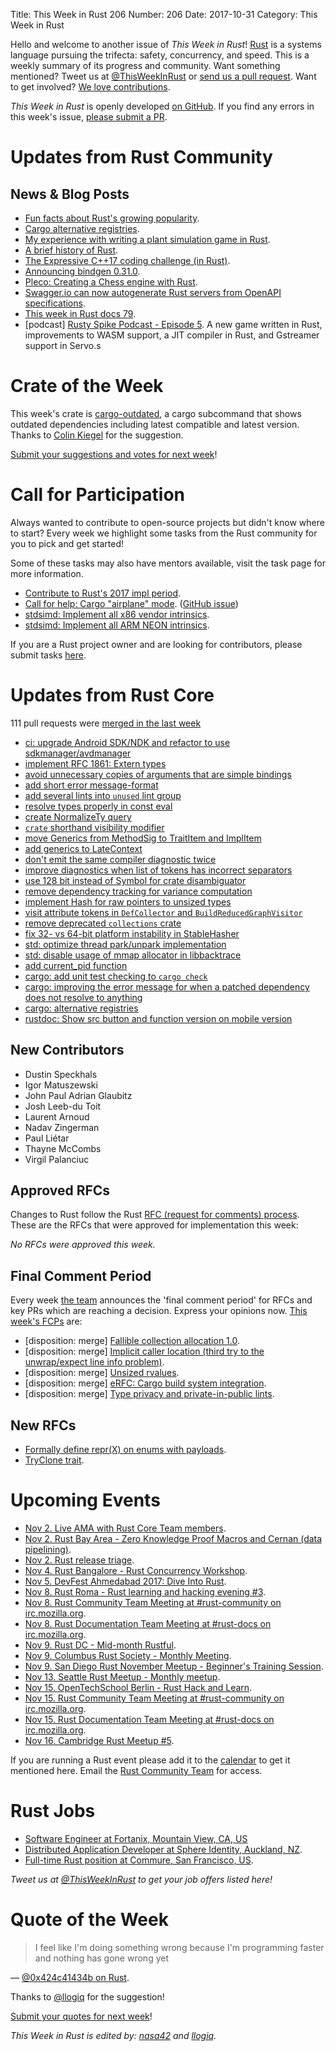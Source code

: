 Title: This Week in Rust 206
Number: 206
Date: 2017-10-31
Category: This Week in Rust

Hello and welcome to another issue of *This Week in Rust*!
[Rust](http://rust-lang.org) is a systems language pursuing the trifecta: safety, concurrency, and speed.
This is a weekly summary of its progress and community.
Want something mentioned? Tweet us at [@ThisWeekInRust](https://twitter.com/ThisWeekInRust) or [send us a pull request](https://github.com/cmr/this-week-in-rust).
Want to get involved? [We love contributions](https://github.com/rust-lang/rust/blob/master/CONTRIBUTING.md).

*This Week in Rust* is openly developed [on GitHub](https://github.com/cmr/this-week-in-rust).
If you find any errors in this week's issue, [please submit a PR](https://github.com/cmr/this-week-in-rust/pulls).

# Updates from Rust Community

## News & Blog Posts

* [Fun facts about Rust's growing popularity](http://www.jonathanturner.org/2017/10/fun-facts-about-rust-growth.html).
* [Cargo alternative registries](https://boats.gitlab.io/blog/post/2017-10-28-alternative-registries/).
* [My experience with writing a plant simulation game in Rust](https://www.reddit.com/r/rust/comments/795dg4/i_spent_the_last_year_writing_a_plant/).
* [A brief history of Rust](http://slides.com/bstrie/triangle-rust-history).
* [The Expressive C++17 coding challenge (in Rust)](http://words.steveklabnik.com/the-expressive-c-17-coding-challenge-in-rust).
* [Announcing bindgen 0.31.0](https://www.reddit.com/r/rust/comments/795n0k/announcing_bindgen_0310/).
* [Pleco: Creating a Chess engine with Rust](https://sfleischman105.github.io/2017/10/26/creating-a-chess-engine.html).
* [Swagger.io can now autogenerate Rust servers from OpenAPI specifications](https://www.metaswitch.com/the-switch/metaswitch-swagger-codegen-for-rust-accepted-upstream).
* [This week in Rust docs 79](https://guillaumegomez.github.io/this-week-in-rust-docs/blog/this-week-in-rust-docs-79).
* [podcast] [Rusty Spike Podcast - Episode 5](https://rusty-spike.blubrry.net/2017/10/25/episode-5-oct-25-2017/). A new game written in Rust, improvements to WASM support, a JIT compiler in Rust, and Gstreamer support in Servo.s

# Crate of the Week

This week's crate is [cargo-outdated](https://crates.io/crates/cargo-outdated), a cargo subcommand that shows outdated dependencies including latest compatible
and latest version. Thanks to [Colin Kiegel](https://users.rust-lang.org/u/colin_kiegel) for the suggestion.

[Submit your suggestions and votes for next week][submit_crate]!

[submit_crate]: https://users.rust-lang.org/t/crate-of-the-week/2704

# Call for Participation

Always wanted to contribute to open-source projects but didn't know where to start?
Every week we highlight some tasks from the Rust community for you to pick and get started!

Some of these tasks may also have mentors available, visit the task page for more information.

* [Contribute to Rust's 2017 impl period](https://www.rustaceans.org/findwork/impl).
* [Call for help: Cargo "airplane" mode](https://internals.rust-lang.org/t/call-for-help-cargo-airplane-mode/6134). ([GitHub issue](https://github.com/rust-lang/cargo/issues/4686))
* [stdsimd: Implement all x86 vendor intrinsics](https://github.com/rust-lang-nursery/stdsimd/issues/40).
* [stdsimd: Implement all ARM NEON intrinsics](https://github.com/rust-lang-nursery/stdsimd/issues/148).

If you are a Rust project owner and are looking for contributors, please submit tasks [here][guidelines].

[guidelines]: https://users.rust-lang.org/t/twir-call-for-participation/4821

# Updates from Rust Core

111 pull requests were [merged in the last week][merged]

[merged]: https://github.com/search?q=is%3Apr+org%3Arust-lang+is%3Amerged+merged%3A2017-10-23..2017-10-30

* [ci: upgrade Android SDK/NDK and refactor to use sdkmanager/avdmanager](https://github.com/rust-lang/rust/pull/45580)
* [implement RFC 1861: Extern types](https://github.com/rust-lang/rust/pull/44295)
* [avoid unnecessary copies of arguments that are simple bindings](https://github.com/rust-lang/rust/pull/45380)
* [add short error message-format](https://github.com/rust-lang/rust/pull/44636)
* [add several lints into `unused` lint group](https://github.com/rust-lang/rust/pull/45424)
* [resolve types properly in const eval](https://github.com/rust-lang/rust/pull/45488)
* [create NormalizeTy query](https://github.com/rust-lang/rust/pull/44984)
* [`crate` shorthand visibility modifier](https://github.com/rust-lang/rust/pull/45401)
* [move Generics from MethodSig to TraitItem and ImplItem](https://github.com/rust-lang/rust/pull/44766)
* [add generics to LateContext](https://github.com/rust-lang/rust/pull/45611)
* [don't emit the same compiler diagnostic twice](https://github.com/rust-lang/rust/pull/45519)
* [improve diagnostics when list of tokens has incorrect separators](https://github.com/rust-lang/rust/pull/45503)
* [use 128 bit instead of Symbol for crate disambiguator](https://github.com/rust-lang/rust/pull/45476)
* [remove dependency tracking for variance computation](https://github.com/rust-lang/rust/pull/45473)
* [implement Hash for raw pointers to unsized types](https://github.com/rust-lang/rust/pull/45483)
* [visit attribute tokens in `DefCollector` and `BuildReducedGraphVisitor`](https://github.com/rust-lang/rust/pull/45464)
* [remove deprecated `collections` crate](https://github.com/rust-lang/rust/pull/45446)
* [fix 32- vs 64-bit platform instability in StableHasher](https://github.com/rust-lang/rust/pull/45522)
* [std: optimize thread park/unpark implementation](https://github.com/rust-lang/rust/pull/45524)
* [std: disable usage of mmap allocator in libbacktrace ](https://github.com/rust-lang/rust/pull/45523)
* [add current_pid function](https://github.com/rust-lang/rust/pull/45059)
* [cargo: add unit test checking to `cargo check`](https://github.com/rust-lang/cargo/pull/4592)
* [cargo: improving the error message for when a patched dependency does not resolve to anything](https://github.com/rust-lang/cargo/pull/4607)
* [cargo: alternative registries](https://github.com/rust-lang/cargo/pull/4506)
* [rustdoc: Show src button and function version on mobile version ](https://github.com/rust-lang/rust/pull/45502)

## New Contributors

* Dustin Speckhals
* Igor Matuszewski
* John Paul Adrian Glaubitz
* Josh Leeb-du Toit
* Laurent Arnoud
* Nadav Zingerman
* Paul Liétar
* Thayne McCombs
* Virgil Palanciuc

## Approved RFCs

Changes to Rust follow the Rust [RFC (request for comments)
process](https://github.com/rust-lang/rfcs#rust-rfcs). These
are the RFCs that were approved for implementation this week:

*No RFCs were approved this week.*

## Final Comment Period

Every week [the team](https://www.rust-lang.org/team.html) announces the
'final comment period' for RFCs and key PRs which are reaching a
decision. Express your opinions now. [This week's FCPs][fcp] are:

[fcp]: https://github.com/rust-lang/rfcs/labels/final-comment-period

* [disposition: merge] [Fallible collection allocation 1.0](https://github.com/rust-lang/rfcs/pull/2116).
* [disposition: merge] [Implicit caller location (third try to the unwrap/expect line info problem)](https://github.com/rust-lang/rfcs/pull/2091).
* [disposition: merge] [Unsized rvalues](https://github.com/rust-lang/rfcs/pull/1909).
* [disposition: merge] [eRFC: Cargo build system integration](https://github.com/rust-lang/rfcs/pull/2136).
* [disposition: merge] [Type privacy and private-in-public lints](https://github.com/rust-lang/rfcs/pull/2145).

## New RFCs

* [Formally define repr(X) on enums with payloads](https://github.com/rust-lang/rfcs/pull/2195).
* [TryClone trait](https://github.com/rust-lang/rfcs/pull/2189).

# Upcoming Events

* [Nov  2. Live AMA with Rust Core Team members](https://hashnode.com/ama/with-rust-language-team-cj99mv7s101yw4rwtk5zntk8k).
* [Nov  2. Rust Bay Area - Zero Knowledge Proof Macros and Cernan (data pipelining)](https://www.meetup.com/Rust-Bay-Area/events/244156617/).
* [Nov  2. Rust release triage](https://internals.rust-lang.org/t/release-cycle-triage-proposal/3544).
* [Nov  4. Rust Bangalore - Rust Concurrency Workshop](https://www.meetup.com/rustox/events/240879563/).
* [Nov  5. DevFest Ahmedabad 2017: Dive Into Rust](http://devfest.gdgahmedabad.com/).
* [Nov  8. Rust Roma - Rust learning and hacking evening #3](https://www.meetup.com/Rust-Roma/events/244508431/).
* [Nov  8. Rust Community Team Meeting at #rust-community on irc.mozilla.org](https://chat.mibbit.com/?server=irc.mozilla.org&channel=%23rust-community).
* [Nov  8. Rust Documentation Team Meeting at #rust-docs on irc.mozilla.org](https://chat.mibbit.com/?server=irc.mozilla.org&channel=%23rust-docs).
* [Nov  9. Rust DC - Mid-month Rustful](https://www.meetup.com/RustDC/events/243672298/).
* [Nov  9. Columbus Rust Society - Monthly Meeting](https://www.meetup.com/columbus-rs/events/244164143/).
* [Nov  9. San Diego Rust November Meetup - Beginner's Training Session](https://www.meetup.com/San-Diego-Rust/events/244506375/).
* [Nov 13. Seattle Rust Meetup - Monthly meetup](https://www.meetup.com/Seattle-Rust-Meetup/events/244037662/).
* [Nov 15. OpenTechSchool Berlin - Rust Hack and Learn](https://www.meetup.com/opentechschool-berlin/events/244340757/).
* [Nov 15. Rust Community Team Meeting at #rust-community on irc.mozilla.org](https://chat.mibbit.com/?server=irc.mozilla.org&channel=%23rust-community).
* [Nov 15. Rust Documentation Team Meeting at #rust-docs on irc.mozilla.org](https://chat.mibbit.com/?server=irc.mozilla.org&channel=%23rust-docs).
* [Nov 16. Cambridge Rust Meetup #5](https://www.meetup.com/Cambridge-Rust-Meetup/events/244114730/).

If you are running a Rust event please add it to the [calendar] to get
it mentioned here. Email the [Rust Community Team][community] for access.

[calendar]: https://www.google.com/calendar/embed?src=apd9vmbc22egenmtu5l6c5jbfc%40group.calendar.google.com
[community]: mailto:community-team@rust-lang.org

# Rust Jobs

* [Software Engineer at Fortanix, Mountain View, CA, US](https://www.fortanix.com/company/careers/#engineer)
* [Distributed Application Developer at Sphere Identity, Auckland, NZ](https://nz.linkedin.com/jobs/view/distributed-application-developers---blockchain-at-sphere-identity-ltd-442432632).
* [Full-time Rust position at Commure, San Francisco, US](https://news.ycombinator.com/item?id=15387799).

*Tweet us at [@ThisWeekInRust](https://twitter.com/ThisWeekInRust) to get your job offers listed here!*

# Quote of the Week

> I feel like I'm doing something wrong because I'm programming faster and nothing has gone wrong yet

— [@0x424c41434b on Rust](https://twitter.com/0x424c41434b/status/923369121844043776).

Thanks to [@llogiq](https://twitter.com/llogiq/status/923431261523374081) for the suggestion!

[Submit your quotes for next week][submit]!

[submit]: http://users.rust-lang.org/t/twir-quote-of-the-week/328

*This Week in Rust is edited by: [nasa42](https://github.com/nasa42) and [llogiq](https://github.com/llogiq).*
